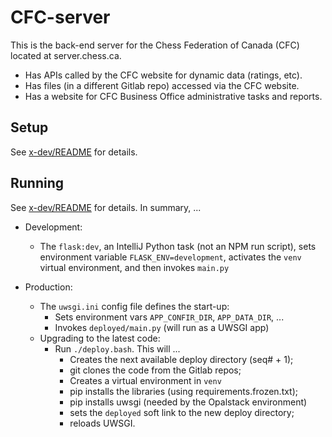# CFC-server

This is the back-end server for the Chess Federation of Canada (CFC) located at server.chess.ca.
* Has APIs called by the CFC website for dynamic data (ratings, etc).
* Has files (in a different Gitlab repo) accessed via the CFC website. 
* Has a website for CFC Business Office administrative tasks and reports.

## Setup
See [x-dev/README](x-dev/README.md) for details.

## Running
See [x-dev/README](x-dev/README.md) for details.  In summary, ...

* Development:
  * The `flask:dev`, an IntelliJ Python task (not an NPM run script),
    sets environment variable `FLASK_ENV=development`,
    activates the `venv` virtual environment,
    and then invokes `main.py`

* Production:
  * The `uwsgi.ini` config file defines the start-up:
    * Sets environment vars `APP_CONFIR_DIR`, `APP_DATA_DIR`, ...
    * Invokes `deployed/main.py` (will run as a UWSGI app)
  * Upgrading to the latest code:
    * Run `./deploy.bash`.  This will ...
      * Creates the next available deploy directory (seq# + 1);
      * git clones the code from the Gitlab repos;
      * Creates a virtual environment in `venv` 
      * pip installs the libraries (using requirements.frozen.txt);
      * pip installs uwsgi (needed by the Opalstack environment)
      * sets the `deployed` soft link to the new deploy directory;
      * reloads UWSGI.
